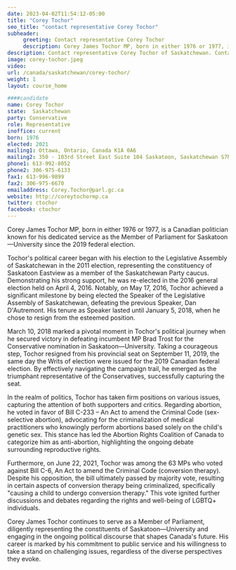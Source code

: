 ```yaml
---
date: 2023-04-02T11:54:12-05:00
title: "Corey Tochor"
seo_title: "contact representative Corey Tochor"
subheader:
     greeting: Contact representative Corey Tochor
     description: Corey James Tochor MP, born in either 1976 or 1977, is a Canadian politician known for his dedicated service as the Member of Parliament for Saskatoon—University since the 2019 federal election.
description: Contact representative Corey Tochor of Saskatchewan. Contact information for Corey Tochor includes email address, phone number, and mailing address.
image: corey-tochor.jpeg
video:
url: /canada/saskatchewan/corey-tochor/
weight: 1
layout: course_home

####candidate
name: Corey Tochor
state:	Saskatchewan
party: Conservative
role: Representative
inoffice: current
born: 1976
elected: 2021
mailing1: Ottawa, Ontario, Canada K1A 0A6
mailing2: 350 - 103rd Street East Suite 104 Saskatoon, Saskatchewan S7N 1Z1
phone1: 613-992-8052
phone2: 306-975-6133
fax1: 613-996-9899
fax2: 306-975-6670
emailaddress: Corey.Tochor@parl.gc.ca
website: http://coreytochormp.ca
twitter: ctochor
facebook: ctochor
---
```


Corey James Tochor MP, born in either 1976 or 1977, is a Canadian politician known for his dedicated service as the Member of Parliament for Saskatoon—University since the 2019 federal election.

Tochor's political career began with his election to the Legislative Assembly of Saskatchewan in the 2011 election, representing the constituency of Saskatoon Eastview as a member of the Saskatchewan Party caucus. Demonstrating his strong support, he was re-elected in the 2016 general election held on April 4, 2016. Notably, on May 17, 2016, Tochor achieved a significant milestone by being elected the Speaker of the Legislative Assembly of Saskatchewan, defeating the previous Speaker, Dan D'Autremont. His tenure as Speaker lasted until January 5, 2018, when he chose to resign from the esteemed position.

March 10, 2018 marked a pivotal moment in Tochor's political journey when he secured victory in defeating incumbent MP Brad Trost for the Conservative nomination in Saskatoon—University. Taking a courageous step, Tochor resigned from his provincial seat on September 11, 2019, the same day the Writs of election were issued for the 2019 Canadian federal election. By effectively navigating the campaign trail, he emerged as the triumphant representative of the Conservatives, successfully capturing the seat.

In the realm of politics, Tochor has taken firm positions on various issues, capturing the attention of both supporters and critics. Regarding abortion, he voted in favor of Bill C-233 – An Act to amend the Criminal Code (sex-selective abortion), advocating for the criminalization of medical practitioners who knowingly perform abortions based solely on the child's genetic sex. This stance has led the Abortion Rights Coalition of Canada to categorize him as anti-abortion, highlighting the ongoing debate surrounding reproductive rights.

Furthermore, on June 22, 2021, Tochor was among the 63 MPs who voted against Bill C-6, An Act to amend the Criminal Code (conversion therapy). Despite his opposition, the bill ultimately passed by majority vote, resulting in certain aspects of conversion therapy being criminalized, specifically "causing a child to undergo conversion therapy." This vote ignited further discussions and debates regarding the rights and well-being of LGBTQ+ individuals.

Corey James Tochor continues to serve as a Member of Parliament, diligently representing the constituents of Saskatoon—University and engaging in the ongoing political discourse that shapes Canada's future. His career is marked by his commitment to public service and his willingness to take a stand on challenging issues, regardless of the diverse perspectives they evoke.
